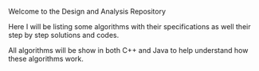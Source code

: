 Welcome to the Design and Analysis Repository

Here I will be listing some algorithms with their specifications as well their step by step solutions and codes.

All algorithms will be show in both C++ and Java to help understand how these algorithms work.
